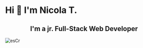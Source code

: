 <div style="text-align:center, margin: 0 auto">
    <h1>
        Hi 👋 I'm Nicola T.
    </h1>
</div>

<h2 style="text-align:center">
    I'm a jr. Full-Stack Web Developer
</h2>

![esCr](https://github.com/NicolaTeora/NicolaTeora/assets/144935713/c6543e80-e668-4a73-b532-16831a4ba8a3)
